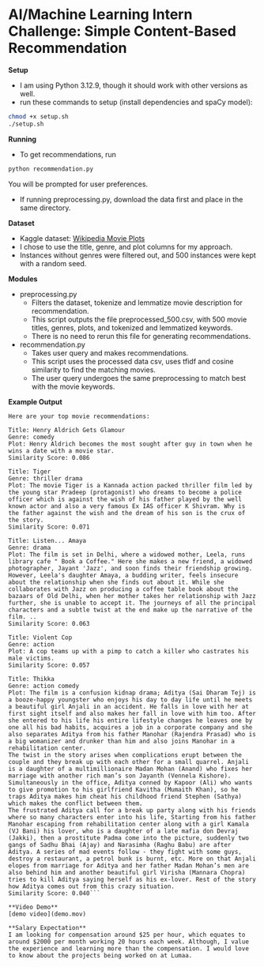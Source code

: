 # AI/Machine Learning Intern Challenge: Simple Content-Based Recommendation

**Setup**
   - I am using Python 3.12.9, though it should work with other versions as well.
   - run these commands to setup (install dependencies and spaCy model):
   ```sh
   chmod +x setup.sh
   ./setup.sh
   ```

**Running**
   - To get recommendations, run
   ```sh
   python recommendation.py
   ```
   You will be prompted for user preferences.
   - If running preprocessing.py, download the data first and place in the same directory.

**Dataset**
   - Kaggle dataset: [Wikipedia Movie Plots](https://www.kaggle.com/datasets/jrobischon/wikipedia-movie-plots?resource=download)
   - I chose to use the title, genre, and plot columns for my approach.
   - Instances without genres were filtered out, and 500 instances were kept with a random seed.

**Modules**
   - preprocessing.py
      - Filters the dataset, tokenize and lemmatize movie description for recommendation.
      - This script outputs the file preprocessed_500.csv, with 500 movie titles, genres, plots, and tokenized and lemmatized keywords.
      - There is no need to rerun this file for generating recommendations.
   - recommendation.py
      - Takes user query and makes recommendations.
      - This script uses the processed data csv, uses tfidf and cosine similarity to find the matching movies.
      - The user query undergoes the same preprocessing to match best with the movie keywords.

**Example Output**
```What are your preferences? I love thrilling action movies set in space, with a comedic twist.
Here are your top movie recommendations:

Title: Henry Aldrich Gets Glamour
Genre: comedy
Plot: Henry Aldrich becomes the most sought after guy in town when he wins a date with a movie star.
Similarity Score: 0.086

Title: Tiger
Genre: thriller drama
Plot: The movie Tiger is a Kannada action packed thriller film led by the young star Pradeep (protagonist) who dreams to become a police officer which is against the wish of his father played by the well known actor and also a very famous Ex IAS officer K Shivram. Why is the father against the wish and the dream of his son is the crux of the story.
Similarity Score: 0.071

Title: Listen... Amaya
Genre: drama
Plot: The film is set in Delhi, where a widowed mother, Leela, runs library cafe " Book a Coffee." Here she makes a new friend, a widowed photographer, Jayant 'Jazz', and soon finds their friendship growing. However, Leela's daughter Amaya, a budding writer, feels insecure about the relationship when she finds out about it. While she collaborates with Jazz on producing a coffee table book about the bazaars of Old Delhi, when her mother takes her relationship with Jazz further, she is unable to accept it. The journeys of all the principal characters and a subtle twist at the end make up the narrative of the film. ..
Similarity Score: 0.063

Title: Violent Cop
Genre: action
Plot: A cop teams up with a pimp to catch a killer who castrates his male victims.
Similarity Score: 0.057

Title: Thikka
Genre: action comedy
Plot: The film is a confusion kidnap drama; Aditya (Sai Dharam Tej) is a booze-happy youngster who enjoys his day to day life until he meets a beautiful girl Anjali in an accident. He falls in love with her at first sight itself and also makes her fall in love with him too. After she entered to his life his entire lifestyle changes he leaves one by one all his bad habits, acquires a job in a corporate company and she also separates Aditya from his father Manohar (Rajendra Prasad) who is a big womanizer and drunker than him and also joins Manohar in a rehabilitation center.
The twist in the story arises when complications erupt between the couple and they break up with each other for a small quarrel. Anjali is a daughter of a multimillionaire Madan Mohan (Anand) who fixes her marriage with another rich man’s son Jayanth (Vennela Kishore). Simultaneously in the office, Aditya conned by Kapoor (Ali) who wants to give promotion to his girlfriend Kavitha (Mumaith Khan), so he traps Aditya makes him cheat his childhood friend Stephen (Sathya) which makes the conflict between them.
The frustrated Aditya call for a break up party along with his friends where so many characters enter into his life, Starting from his father Manohar escaping from rehabilitation center along with a girl Kamala (VJ Bani) his lover, who is a daughter of a late mafia don Devraj (Jakki), then a prostitute Padma come into the picture, suddenly two gangs of Sadhu Bhai (Ajay) and Narasimha (Raghu Babu) are after Aditya. A series of mad events follow - they fight with some guys, destroy a restaurant, a petrol bunk is burnt, etc. More on that Anjali elopes from marriage for Aditya and her father Madan Mohan’s men are also behind him and another beautiful girl Virisha (Mannara Chopra) tries to kill Aditya saying herself as his ex-lover. Rest of the story how Aditya comes out from this crazy situation.
Similarity Score: 0.040```

**Video Demo**
[demo video](demo.mov)

**Salary Expectation**
I am looking for compensation around $25 per hour, which equates to around $2000 per month working 20 hours each week. Although, I value the experience and learning more than the compensation. I would love to know about the projects being worked on at Lumaa.

